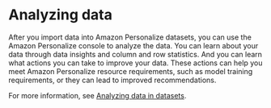 # Analyzing data<a name="analyzing-data-domain-dsg"></a>

 After you import data into Amazon Personalize datasets, you can use the Amazon Personalize console to analyze the data\. You can learn about your data through data insights and column and row statistics\. And you can learn what actions you can take to improve your data\. These actions can help you meet Amazon Personalize resource requirements, such as model training requirements, or they can lead to improved recommendations\. 

For more information, see [Analyzing data in datasets](analyzing-data.md)\.